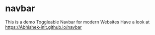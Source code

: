 # navbar
This is a demo Toggleable Navbar for modern Websites
Have a look at https://Abhishek-init.github.io/navbar
